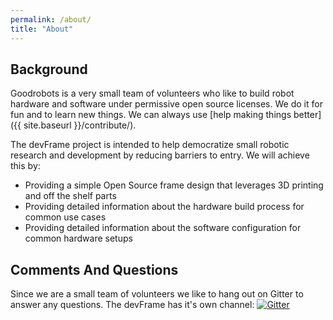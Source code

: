 ```yaml
---
permalink: /about/
title: "About"
---
```


## Background
Goodrobots is a very small team of volunteers who like to build robot hardware and software under permissive open source licenses.  We do it for fun and to learn new things.  We can always use [help making things better]({{ site.baseurl }}/contribute/).

The devFrame project is intended to help democratize small robotic research and development by reducing barriers to entry.  We will achieve this by:

- Providing a simple Open Source frame design that leverages 3D printing and off the shelf parts
- Providing detailed information about the hardware build process for common use cases
- Providing detailed information about the software configuration for common hardware setups 

## Comments And Questions
Since we are a small team of volunteers we like to hang out on Gitter to answer any questions.  The devFrame has it's own channel: [![Gitter](https://badges.gitter.im/goodrobots/devframe.svg)](https://gitter.im/goodrobots/devframe?utm_source=badge&utm_medium=badge&utm_campaign=pr-badge)

